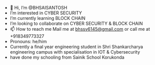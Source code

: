 - 👋 Hi, I’m @BHSAISANTOSH
-  I’m interested in CYBER SECURITY
-  I’m currently learning BLOCK CHAIN
-  I’m looking to collaborate on CYBER SECURITY & BLOCK CHAIN
- 📫 How to reach me Mail me at bhssv6145@gmail.com or call me at +918349773327
-  Pronouns: he/him
- Currently a final year engineering student in Shri Shankarcharya engineering campus with specialisation in IOT & Cybersecurity
- have done my schooling from Sainik School Korukonda

<!---
BHSAISANTOSH/BHSAISANTOSH is a ✨ special ✨ repository because its `README.md` (this file) appears on your GitHub profile.
You can click the Preview link to take a look at your changes.
--->
